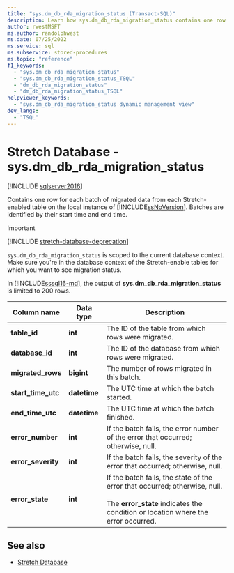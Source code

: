 ```yaml
---
title: "sys.dm_db_rda_migration_status (Transact-SQL)"
description: Learn how sys.dm_db_rda_migration_status contains one row for each batch of migrated data from each Stretch-enabled table on the local instance of SQL Server.
author: rwestMSFT
ms.author: randolphwest
ms.date: 07/25/2022
ms.service: sql
ms.subservice: stored-procedures
ms.topic: "reference"
f1_keywords:
  - "sys.dm_db_rda_migration_status"
  - "sys.dm_db_rda_migration_status_TSQL"
  - "dm_db_rda_migration_status"
  - "dm_db_rda_migration_status_TSQL"
helpviewer_keywords:
  - "sys.dm_db_rda_migration_status dynamic management view"
dev_langs:
  - "TSQL"
---
```

# Stretch Database - sys.dm_db_rda_migration_status

[!INCLUDE [sqlserver2016](../../includes/applies-to-version/sqlserver2016.md)]

Contains one row for each batch of migrated data from each Stretch-enabled table on the local instance of [!INCLUDE[ssNoVersion](../../includes/ssnoversion-md.md)]. Batches are identified by their start time and end time.

> [!IMPORTANT]  
> [!INCLUDE [stretch-database-deprecation](../../includes/stretch-database-deprecation.md)]

`sys.dm_db_rda_migration_status` is scoped to the current database context. Make sure you're in the database context of the Stretch-enable tables for which you want to see migration status.

In [!INCLUDE[sssql16-md](../../includes/sssql16-md.md)], the output of **sys.dm_db_rda_migration_status** is limited to 200 rows.

|Column name|Data type|Description|  
|-----------------|---------------|-----------------|  
|**table_id**|**int**|The ID of the table from which rows were migrated.|  
|**database_id**|**int**|The ID of the database from which rows were migrated.|  
|**migrated_rows**|**bigint**|The number of rows migrated in this batch.|  
|**start_time_utc**|**datetime**|The UTC time at which the batch started.|  
|**end_time_utc**|**datetime**|The UTC time at which the batch finished.|  
|**error_number**|**int**|If the batch fails, the error number of the error that occurred; otherwise, null.|  
|**error_severity**|**int**|If the batch fails, the severity of the error that occurred; otherwise, null.|  
|**error_state**|**int**|If the batch fails, the state of the error that occurred; otherwise, null.<br /><br /> The **error_state** indicates the condition or location where the error occurred.|

## See also

- [Stretch Database](../../sql-server/stretch-database/stretch-database.md)  
